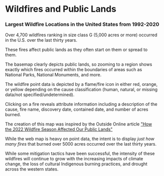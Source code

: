 # Wildfires and Public Lands

### Largest Wildfire Locations in the United States from 1992-2020

Over 4,700 wildfires ranking in size class G (5,000 acres or more) occurred in the U.S. over the last thirty years.

These fires affect public lands as they often start on them or spread to them.

The basemap clearly depicts public lands, so zooming to a region shows exactly which fires occurred within the boundaries of areas such as National Parks, National Monuments, and more. 

The wildfire point data is depicted by a flame/fire icon in either red, orange, or yellow depending on the cause classification (human, natural, or missing data/not specified/undetermined). 

Clicking on a fire reveals attribute information including a description of the cause, fire name, discovery date, contained date, and number of acres burned. 

The creation of this map was inspired by the Outside Online article <a href="https://www.outsideonline.com/adventure-travel/national-parks/2022-wildfires-public-lands/">"How the 2022 Wildfire Season Affected Our Public Lands"</a>

While the web map is heavy on point data, the intent is to display <i>just how many fires</i> that burned over 5000 acres occurred over the last thirty years. 

While some mitigation tactics have been successful, the intensity of these wildfires will continue to grow with the increasing impacts of climate change, the loss of cultural Indigenous burning practices, and drought across the western states. 
